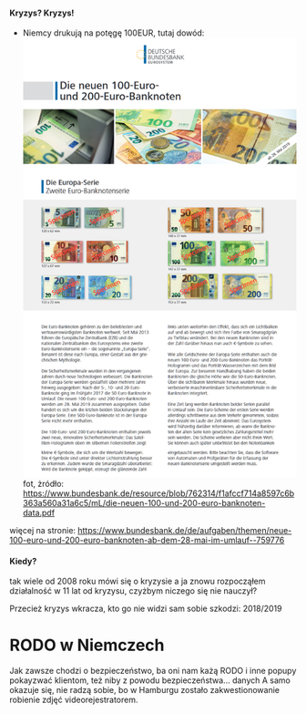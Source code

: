 #### Kryzys? Kryzys!

+ Niemcy drukują na potęgę 100EUR, tutaj dowód:
![](img/banknoten.png)
fot, żródło: https://www.bundesbank.de/resource/blob/762314/f1afccf714a8597c6b363a560a31a6c5/mL/die-neuen-100-und-200-euro-banknoten-data.pdf


więcej na stronie:
https://www.bundesbank.de/de/aufgaben/themen/neue-100-euro-und-200-euro-banknoten-ab-dem-28-mai-im-umlauf--759776


#### Kiedy?

tak wiele od 2008 roku mówi się o kryzysie
a ja znowu rozpocząłem działalność w 11 lat od kryzysu, czyżbym niczego się nie nauczył?

Przecież kryzys wkracza, kto go nie widzi sam sobie szkodzi:
2018/2019


# RODO w Niemczech

Jak zawsze chodzi o bezpieczeństwo, ba oni nam każą RODO i inne popupy pokayzwać klientom, też niby z powodu bezpieczeństwa... danych
A samo okazuje się, nie radzą sobie, bo w Hamburgu zostało zakwestionowanie robienie zdjęć videorejestratorem.




